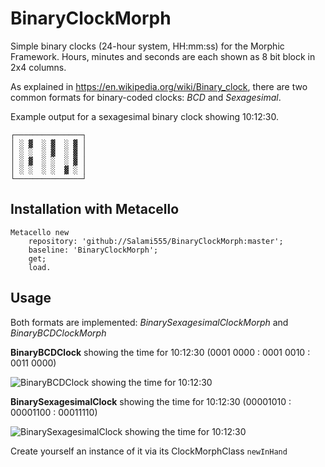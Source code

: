 # BinaryClockMorph
Simple binary clocks (24-hour system, HH:mm:ss) for the Morphic Framework.
Hours, minutes and seconds are each shown as 8 bit block in 2x4 columns.

As explained in https://en.wikipedia.org/wiki/Binary_clock, there are two common formats for binary-coded clocks:
_BCD_ and _Sexagesimal_.

Example output for a sexagesimal binary clock showing 10:12:30.
```
┌───────────────┐
│ ░ ▓  ░ ▓  ░ ▓ │
│ ░ ░  ░ ▓  ░ ▓ │
│ ░ ▓  ░ ░  ░ ▓ │
│ ░ ░  ░ ░  ▓ ░ │
└───────────────┘
```

## Installation with Metacello

```smalltalk
Metacello new
	repository: 'github://Salami555/BinaryClockMorph:master';
	baseline: 'BinaryClockMorph';
	get;
	load.
```

## Usage

Both formats are implemented:
_BinarySexagesimalClockMorph_ and _BinaryBCDClockMorph_

**BinaryBCDClock** showing the time for 10:12:30 (0001 0000 : 0001 0010 : 0011 0000)

![BinaryBCDClock showing the time for 10:12:30](https://raw.githubusercontent.com/wiki/Salami555/BinaryClockMorph/BinaryBCDClock-10:12:30.png)

**BinarySexagesimalClock** showing the time for 10:12:30 (00001010 : 00001100 : 00011110)

![BinarySexagesimalClock showing the time for 10:12:30](https://raw.githubusercontent.com/wiki/Salami555/BinaryClockMorph/BinarySexagesimalClock-10:12:30.png)


Create yourself an instance of it via its ClockMorphClass `newInHand`
